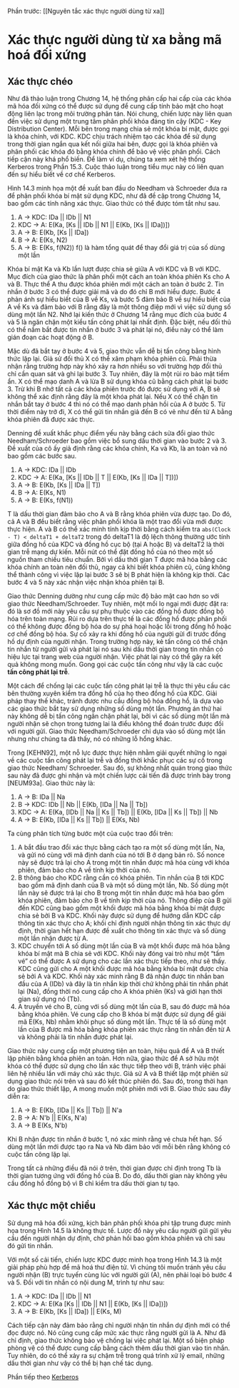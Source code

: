 Phần trước: [[Nguyên tắc xác thực người dùng từ xa]]

# Xác thực người dùng từ xa bằng mã hoá đối xứng

## Xác thực chéo

Như đã thảo luận trong Chương 14, hệ thống phân cấp hai cấp của các khóa mã hóa đối xứng có thể được sử dụng để cung cấp tính bảo mật cho hoạt động liên lạc trong môi trường phân tán. Nói chung, chiến lược này liên quan đến việc sử dụng một trung tâm phân phối khóa đáng tin cậy (KDC - Key Distribution Center). Mỗi bên trong mạng chia sẻ một khóa bí mật, được gọi là khóa chính, với KDC. KDC chịu trách nhiệm tạo các khóa để sử dụng trong thời gian ngắn qua kết nối giữa hai bên, được gọi là khóa phiên và phân phối các khóa đó bằng khóa chính để bảo vệ việc phân phối. Cách tiếp cận này khá phổ biến. Để làm ví dụ, chúng ta xem xét hệ thống Kerberos trong Phần 15.3. Cuộc thảo luận trong tiểu mục này có liên quan đến sự hiểu biết về cơ chế Kerberos.

Hình 14.3 minh họa một đề xuất ban đầu do Needham và Schroeder đưa ra để phân phối khóa bí mật sử dụng KDC, như đã đề cập trong Chương 14, bao gồm các tính năng xác thực. Giao thức có thể được tóm tắt như sau.

1. A -> KDC: IDa || IDb || N1
2. KDC -> A: E(Ka, [Ks || IDb || N1 || E(Kb, [Ks || IDa])])
3. A -> B: E(Kb, [Ks || IDa])
4. B -> A: E(Ks, N2)
5. A -> B: E(Ks, f(N2)) f() là hàm tổng quát để thay đổi giá trị của số dùng một lần

Khóa bí mật Ka và Kb lần lượt được chia sẻ giữa A với KDC và B với KDC. Mục đích của giao thức là phân phối một cách an toàn khóa phiên Ks cho A và B. Thực thể A thu được khóa phiên mới một cách an toàn ở bước 2. Tin nhắn ở bước 3 có thể được giải mã và do đó chỉ B mới hiểu được. Bước 4 phản ánh sự hiểu biết của B về Ks, và bước 5 đảm bảo B về sự hiểu biết của A về Ks và đảm bảo với B rằng đây là một thông điệp mới vì việc sử dụng số dùng một lần N2. Nhớ lại kiến thức ở Chương 14 rằng mục đích của bước 4 và 5 là ngăn chặn một kiểu tấn công phát lại nhất định. Đặc biệt, nếu đối thủ có thể nắm bắt được tin nhắn ở bước 3 và phát lại nó, điều này có thể làm gián đoạn các hoạt động ở B.

Mặc dù đã bắt tay ở bước 4 và 5, giao thức vẫn dễ bị tấn công bằng hình thức lặp lại. Giả sử đối thủ X có thể xâm phạm khóa phiên cũ. Phải thừa nhận rằng trường hợp này khó xảy ra hơn nhiều so với trường hợp đối thủ chỉ cần quan sát và ghi lại bước 3. Tuy nhiên, đây là một rủi ro bảo mật tiềm ẩn. X có thể mạo danh A và lừa B sử dụng khóa cũ bằng cách phát lại bước 3. Trừ khi B nhớ tất cả các khóa phiên trước đó được sử dụng với A, B sẽ không thể xác định rằng đây là một khóa phát lại. Nếu X có thể chặn tin nhắn bắt tay ở bước 4 thì nó có thể mạo danh phản hồi của A ở bước 5. Từ thời điểm này trở đi, X có thể gửi tin nhắn giả đến B có vẻ như đến từ A bằng khóa phiên đã được xác thực.

Denning đề xuất khắc phục điểm yếu này bằng cách sửa đổi giao thức Needham/Schroeder bao gồm việc bổ sung dấu thời gian vào bước 2 và 3. Đề xuất của cô ấy giả định rằng các khóa chính, Ka và Kb, là an toàn và nó bao gồm các bước sau.

1. A -> KDC: IDa || IDb 
2. KDC -> A: E(Ka, [Ks || IDb || T || E(Kb, [Ks || IDa || T])])
3. A -> B: E(Kb, [Ks || IDa || T])
4. B -> A: E(Ks, N1)
5. A -> B: E(Ks, f(N1))

T là dấu thời gian đảm bảo cho A và B rằng khóa phiên vừa được tạo. Do đó, cả A và B đều biết rằng việc phân phối khóa là một trao đổi vừa mới được thực hiện. A và B có thể xác minh tính kịp thời bằng cách kiểm tra `abs(Clock - T) < deltaT1 + deltaT2` trong đó deltaT1 là độ lệch thông thường ước tính giữa đồng hồ của KDC và đồng hồ cục bộ (tại A hoặc B) và deltaT2 là thời gian trễ mạng dự kiến. Mỗi nút có thể đặt đồng hồ của nó theo một số nguồn tham chiếu tiêu chuẩn. Bởi vì dấu thời gian T được mã hóa bằng các khóa chính an toàn nên đối thủ, ngay cả khi biết khóa phiên cũ, cũng không thể thành công vì việc lặp lại bước 3 sẽ bị B phát hiện là không kịp thời. Các bước 4 và 5 này xác nhận việc nhận khóa phiên tại B.

Giao thức Denning dường như cung cấp mức độ bảo mật cao hơn so với giao thức Needham/Schroeder. Tuy nhiên, một mối lo ngại mới được đặt ra: đó là sơ đồ mới này yêu cầu sự phụ thuộc vào các đồng hồ được đồng bộ hóa trên toàn mạng. Rủi ro dựa trên thực tế là các đồng hồ được phân phối có thể không được đồng bộ hóa do sự phá hoại hoặc lỗi trong đồng hồ hoặc cơ chế đồng bộ hóa. Sự cố xảy ra khi đồng hồ của người gửi đi trước đồng hồ dự định của người nhận. Trong trường hợp này, kẻ tấn công có thể chặn tin nhắn từ người gửi và phát lại nó sau khi dấu thời gian trong tin nhắn có hiệu lực tại trang web của người nhận. Việc phát lại này có thể gây ra kết quả không mong muốn. Gong gọi các cuộc tấn công như vậy là các cuộc **tấn công phát lại trễ**.

Một cách để chống lại các cuộc tấn công phát lại trễ là thực thi yêu cầu các bên thường xuyên kiểm tra đồng hồ của họ theo đồng hồ của KDC. Giải pháp thay thế khác, tránh được nhu cầu đồng bộ hóa đồng hồ, là dựa vào các giao thức bắt tay sử dụng những số dùng một lần. Phương án thứ hai này không dễ bị tấn công ngăn chặn phát lại, bởi vì các số dùng một lần mà người nhận sẽ chọn trong tương lai là điều không thể đoán trước được đối với người gửi. Giao thức Needham/Schroeder chỉ dựa vào số dùng một lần nhưng như chúng ta đã thấy, nó có những lỗ hổng khác.

Trong [KEHN92], một nỗ lực được thực hiện nhằm giải quyết những lo ngại về các cuộc tấn công phát lại trễ và đồng thời khắc phục các sự cố trong giao thức Needham/ Schroeder. Sau đó, sự không nhất quán trong giao thức sau này đã được ghi nhận và một chiến lược cải tiến đã được trình bày trong [NEUM93a]. Giao thức này là:

1. A -> B: IDa || Na
2. B -> KDC: IDb || Nb || E(Kb, [IDa || Na || Tb])
3. KDC -> A: E(Ka, [IDb || Na || Ks || Tb]) || E(Kb, [IDa || Ks || Tb]) || Nb
4. A -> B: E(Kb, [IDa || Ks || Tb]) || E(Ks, Nb)

Ta cùng phân tích từng bước một của cuộc trao đổi trên:

1. A bắt đầu trao đổi xác thực bằng cách tạo ra một số dùng một lần, Na, và gửi nó cùng với mã định danh của nó tới B ở dạng bản rõ. Số nonce này sẽ được trả lại cho A trong một tin nhắn được mã hóa cùng với khóa phiên, đảm bảo cho A về tính kịp thời của nó.
2. B thông báo cho KDC rằng cần có khóa phiên. Tin nhắn của B tới KDC bao gồm mã định danh của B và một số dùng một lần, Nb. Số dùng một lần này sẽ được trả lại cho B trong một tin nhắn được mã hóa bao gồm khóa phiên, đảm bảo cho B về tính kịp thời của nó. Thông điệp của B gửi đến KDC cũng bao gồm một khối được mã hóa bằng khóa bí mật được chia sẻ bởi B và KDC. Khối này được sử dụng để hướng dẫn KDC cấp thông tin xác thực cho A; khối chỉ định người nhận thông tin xác thực dự định, thời gian hết hạn được đề xuất cho thông tin xác thực và số dùng một lần nhận được từ A.
3. KDC chuyển tới A số dùng một lần của B và một khối được mã hóa bằng khóa bí mật mà B chia sẻ với KDC. Khối này đóng vai trò như một “tấm vé” có thể được A sử dụng cho các lần xác thực tiếp theo, như sẽ thấy. KDC cũng gửi cho A một khối được mã hóa bằng khóa bí mật được chia sẻ bởi A và KDC. Khối này xác minh rằng B đã nhận được tin nhắn ban đầu của A (IDb) và đây là tin nhắn kịp thời chứ không phải tin nhắn phát lại (Na), đồng thời nó cung cấp cho A khóa phiên (Ks) và giới hạn thời gian sử dụng nó (Tb).
4. A truyền vé cho B, cùng với số dùng một lần của B, sau đó được mã hóa bằng khóa phiên. Vé cung cấp cho B khóa bí mật được sử dụng để giải mã E(Ks, Nb) nhằm khôi phục số dùng một lần. Thực tế là số dùng một lần của B được mã hóa bằng khóa phiên xác thực rằng tin nhắn đến từ A và không phải là tin nhắn được phát lại.

Giao thức này cung cấp một phương tiện an toàn, hiệu quả để A và B thiết lập phiên bằng khóa phiên an toàn. Hơn nữa, giao thức để A sở hữu một khóa có thể được sử dụng cho lần xác thực tiếp theo với B, tránh việc phải liên hệ nhiều lần với máy chủ xác thực. Giả sử A và B thiết lập một phiên sử dụng giao thức nói trên và sau đó kết thúc phiên đó. Sau đó, trong thời hạn do giao thức thiết lập, A mong muốn một phiên mới với B. Giao thức sau đây diễn ra:

1. A -> B: E(Kb, [IDa || Ks || Tb]) || N'a
2. B -> A: N'b || E(Ks, N'a)
3. A -> B E(Ks, N'b)

Khi B nhận được tin nhắn ở bước 1, nó xác minh rằng vé chưa hết hạn. Số dùng một lần mới được tạo ra Na và Nb đảm bảo với mỗi bên rằng không có cuộc tấn công lặp lại.

Trong tất cả những điều đã nói ở trên, thời gian được chỉ định trong Tb là thời gian tương ứng với đồng hồ của B. Do đó, dấu thời gian này không yêu cầu đồng hồ đồng bộ vì B chỉ kiểm tra dấu thời gian tự tạo.

## Xác thực một chiều

Sử dụng mã hóa đối xứng, kịch bản phân phối khóa phi tập trung được minh họa trong Hình 14.5 là không thực tế. Lược đồ này yêu cầu người gửi gửi yêu cầu đến người nhận dự định, chờ phản hồi bao gồm khóa phiên và chỉ sau đó gửi tin nhắn.

Với một số cải tiến, chiến lược KDC được minh họa trong Hình 14.3 là một giải pháp phù hợp để mã hoá thư điện tử. Vì chúng tôi muốn tránh yêu cầu người nhận (B) trực tuyến cùng lúc với người gửi (A), nên phải loại bỏ bước 4 và 5. Đối với tin nhắn có nội dung M, trình tự như sau:

1. A -> KDC: IDa || IDb || N1
2. KDC -> A: E(Ka [Ks || IDb || N1 || E(Kb, [Ks || IDa])])
3. A -> B: E(Kb, [Ks || IDa]) || E(Ks, M)

Cách tiếp cận này đảm bảo rằng chỉ người nhận tin nhắn dự định mới có thể đọc được nó. Nó cũng cung cấp mức xác thực rằng người gửi là A. Như đã chỉ định, giao thức không bảo vệ chống lại việc phát lại. Một số biện pháp phòng vệ có thể được cung cấp bằng cách thêm dấu thời gian vào tin nhắn. Tuy nhiên, do có thể xảy ra sự chậm trễ trong quá trình xử lý email, những dấu thời gian như vậy có thể bị hạn chế tác dụng.

Phần tiếp theo [Kerberos](Kerberos)

